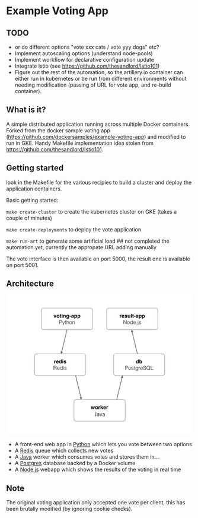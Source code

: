 Example Voting App
=========

TODO
----

* or do different options "vote xxx cats / vote yyy dogs" etc?
* Implement autoscaling options (understand node-pools)
* Implement workflow for declarative configuration update
* Integrate Istio (see https://github.com/thesandlord/Istio101)
* Figure out the rest of the automation, so the artillery.io container can either run in kubernetes or be run from different environments without needing modification (passing of URL for vote app, and re-build container).


What is it?
-----------

A simple distributed application running across multiple Docker containers. Forked from the docker sample voting app (https://github.com/dockersamples/example-voting-app) and modified to run in GKE. Handy Makefile implementation idea stolen from https://github.com/thesandlord/Istio101.

Getting started
---------------

look in the Makefile for the various recipies to build a cluster and deploy the application containers. 

Basic getting started:

`make create-cluster` to create the kubernetes cluster on GKE (takes a couple of minutes)

`make create-deployments` to deploy the vote application

`make run-art` to generate some artificial load ## not completed the automation yet, currently the appropate URL adding manually

The vote interface is then available on port 5000, the result one is available on port 5001.

Architecture
-----

![Architecture diagram](architecture.png)

* A front-end web app in [Python](/vote) which lets you vote between two options
* A [Redis](https://hub.docker.com/_/redis/) queue which collects new votes
* A [Java](/worker/src/main) worker which consumes votes and stores them in…
* A [Postgres](https://hub.docker.com/_/postgres/) database backed by a Docker volume
* A [Node.js](/result) webapp which shows the results of the voting in real time


Note
----

The original voting application only accepted one vote per client, this has been brutally modified (by ignoring cookie checks).
